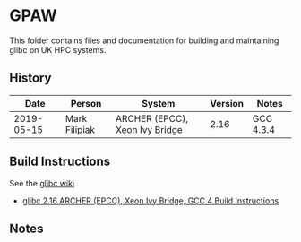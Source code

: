 GPAW
====

This folder contains files and documentation for building and maintaining glibc on UK
HPC systems.

History
-------

 Date | Person | System | Version | Notes
 ---- | ------ | ------ | ------- | -----
 2019-05-15 | Mark Filipiak | ARCHER (EPCC), Xeon Ivy Bridge | 2.16 | GCC 4.3.4

Build Instructions
------------------

See the [glibc wiki](https://sourceware.org/glibc/wiki/HomePage)

* [glibc 2.16 ARCHER (EPCC), Xeon Ivy Bridge, GCC 4 Build Instructions](2.16_ARCHER_IvyBridge_gcc4/README.md)

Notes
-----

